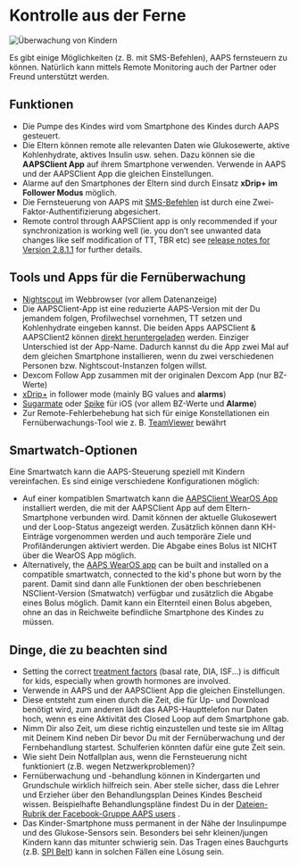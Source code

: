 # Kontrolle aus der Ferne

![Überwachung von Kindern](../images/KidsMonitoring.png)

Es gibt einige Möglichkeiten (z. B. mit SMS-Befehlen), AAPS fernsteuern zu können. Natürlich kann mittels Remote Monitoring auch der Partner oder Freund unterstützt werden.

## Funktionen

- Die Pumpe des Kindes wird vom Smartphone des Kindes durch AAPS gesteuert.
- Die Eltern können remote alle relevanten Daten wie Glukosewerte, aktive Kohlenhydrate, aktives Insulin usw. sehen. Dazu können sie die **AAPSClient App** auf ihrem Smartphone verwenden. Verwende in AAPS und der AAPSClient App die gleichen Einstellungen.
- Alarme auf den Smartphones der Eltern sind durch Einsatz **xDrip+ im Follower Modus** möglich.
- Die Fernsteuerung von AAPS mit [SMS-Befehlen](../Children/SMS-Commands.md) ist durch eine Zwei-Faktor-Authentifizierung abgesichert.
- Remote control through AAPSClient app is only recommended if your synchronization is working well (ie. you don’t see unwanted data changes like self modification of TT, TBR etc) see [release notes for Version 2.8.1.1](../Installing-AndroidAPS/Releasenotes.md#version-2.8.1.1) for further details.

## Tools und Apps für die Fernüberwachung

- [Nightscout](https://nightscout.github.io/) im Webbrowser (vor allem Datenanzeige)
- Die AAPSClient-App ist eine reduzierte AAPS-Version mit der Du jemandem folgen, Profilwechsel vornehmen, TT setzen und Kohlenhydrate eingeben kannst. Die beiden Apps AAPSClient & AAPSClient2 können [direkt heruntergeladen](https://github.com/nightscout/AndroidAPS/releases/) werden. Einziger Unterschied ist der App-Name. Dadurch kannst du die App zwei Mal auf dem gleichen Smartphone installieren, wenn du zwei verschiedenen Personen bzw. Nightscout-Instanzen folgen willst.
- Dexcom Follow App zusammen mit der originalen Dexcom App (nur BZ-Werte)
- [xDrip+](../CompatibleCgms/xDrip.md) in follower mode (mainly BG values and **alarms**)
- [Sugarmate](https://sugarmate.io/) oder [Spike](https://spike-app.com/) für iOS (vor allem BZ-Werte und **Alarme**)
- Zur Remote-Fehlerbehebung hat sich für einige Konstellationen ein Fernüberwachungs-Tool wie z. B. [TeamViewer](https://www.teamviewer.com/) bewährt

## Smartwatch-Optionen

Eine Smartwatch kann die AAPS-Steuerung speziell mit Kindern vereinfachen. Es sind einige verschiedene Konfigurationen möglich:

- Auf einer kompatiblen Smartwatch kann die [AAPSClient WearOS App](https://github.com/nightscout/AndroidAPS/releases/) installiert werden, die mit der AAPSClient App auf dem Eltern-Smartphone verbunden wird. Damit können der aktuelle Glukosewert und der Loop-Status angezeigt werden. Zusätzlich können dann KH-Einträge vorgenommen werden und auch temporäre Ziele und Profiländerungen aktiviert werden. Die Abgabe eines Bolus ist NICHT über die WearOS App möglich.
- Alternatively, the [AAPS WearOS app](../Configuration/Watchfaces.md) can be built and installed on a compatible smartwatch, connected to the kid's phone but worn by the parent. Damit sind dann alle Funktionen der oben beschriebenen NSClient-Version (Smatwatch) verfügbar und zusätzlich die Abgabe eines Bolus möglich. Damit kann ein Elternteil einen Bolus abgeben, ohne an das in Reichweite befindliche Smartphone des Kindes zu müssen.

## Dinge, die zu beachten sind

- Setting the correct [treatment factors](../Getting-Started/FAQ.md#how-to-begin) (basal rate, DIA, ISF...) is difficult for kids, especially when growth hormones are involved.
- Verwende in AAPS und der AAPSClient App die gleichen Einstellungen.
- Diese entsteht zum einen durch die Zeit, die für Up- und Download benötigt wird, zum anderen lädt das AAPS-Haupttelefon nur Daten hoch, wenn es eine Aktivität des Closed Loop auf dem Smartphone gab.
- Nimm Dir also Zeit, um diese richtig einzustellen und teste sie im Alltag mit Deinem Kind neben Dir bevor Du mit der Fernüberwachung und der Fernbehandlung startest. Schulferien könnten dafür eine gute Zeit sein.
- Wie sieht Dein Notfallplan aus, wenn die Fernsteuerung nicht funktioniert (z.B.  wegen Netzwerkproblemen)?
- Fernüberwachung und -behandlung können in Kindergarten und Grundschule wirklich hilfreich sein. Aber stelle sicher, dass die Lehrer und Erzieher über den Behandlungsplan Deines Kindes Bescheid wissen. Beispielhafte Behandlungspläne findest Du in der [Dateien-Rubrik der Facebook-Gruppe AAPS users](https://www.facebook.com/groups/AndroidAPSUsers/files/) .
- Das Kinder-Smartphone muss permanent in der Nähe der Insulinpumpe und des Glukose-Sensors sein. Besonders bei sehr kleinen/jungen Kindern kann das mitunter schwierig sein. Das Tragen eines Bauchgurts (z.B. [SPI Belt](https://spibelt.com/collections/kids-belts)) kann in solchen Fällen eine Lösung sein.
